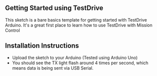 ## Getting Started using TestDrive

This sketch is a bare basics template for getting started with TestDrive Arduino. It's a great first place to learn how to use TestDrive with Mission Control

## Installation Instructions
* Upload the sketch to your Arduino (Tested using Arduino Uno)
* You should see the TX light flash around 4 times per second, which means data is being sent via USB Serial.